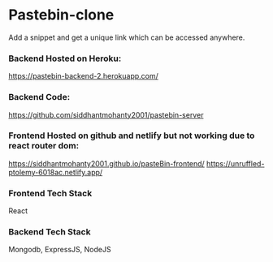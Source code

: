# Pastebin-clone

Add a snippet and get a unique link which can be accessed anywhere.

### Backend Hosted on Heroku:
https://pastebin-backend-2.herokuapp.com/

### Backend Code: 
https://github.com/siddhantmohanty2001/pastebin-server

### Frontend Hosted on github and netlify but not working due to react router dom:
https://siddhantmohanty2001.github.io/pasteBin-frontend/
https://unruffled-ptolemy-6018ac.netlify.app/

### Frontend Tech Stack

React

### Backend Tech Stack

Mongodb, ExpressJS, NodeJS


